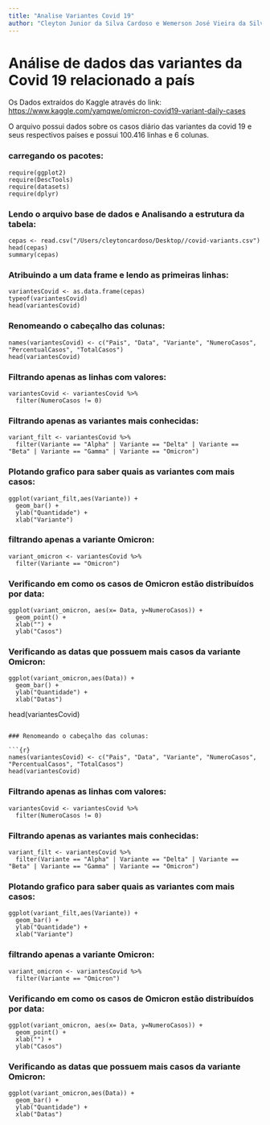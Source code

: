 ```yaml
---
title: "Analise Variantes Covid 19"
author: "Cleyton Junior da Silva Cardoso e Wemerson José Vieira da Silva"
---
```

# Análise de dados das variantes da Covid 19 relacionado a país

Os Dados extraídos do Kaggle através do  link: https://www.kaggle.com/yamqwe/omicron-covid19-variant-daily-cases 

O arquivo possui dados sobre os casos diário das variantes da covid 19 e seus respectivos países 
e possui 100.416 linhas e 6 colunas.

### carregando os pacotes:

```{r}
require(ggplot2)
require(DescTools)
require(datasets)
require(dplyr)
```

### Lendo o arquivo base de dados e Analisando a estrutura da tabela:

```{r}
cepas <- read.csv("/Users/cleytoncardoso/Desktop//covid-variants.csv")
head(cepas)
summary(cepas)
```

### Atribuindo a um data frame e lendo as primeiras linhas:

```{r}
variantesCovid <- as.data.frame(cepas)
typeof(variantesCovid)
head(variantesCovid)

```

### Renomeando o cabeçalho das colunas:

```{r}
names(variantesCovid) <- c("Pais", "Data", "Variante", "NumeroCasos", "PercentualCasos", "TotalCasos")
head(variantesCovid)
```

### Filtrando apenas as linhas com valores:

```{r}
variantesCovid <- variantesCovid %>% 
  filter(NumeroCasos != 0)
```

### Filtrando apenas as variantes mais conhecidas:

```{r}
variant_filt <- variantesCovid %>% 
  filter(Variante == "Alpha" | Variante == "Delta" | Variante == "Beta" | Variante == "Gamma" | Variante == "Omicron")
```

### Plotando grafico para saber quais as variantes com mais casos:

```{r}
ggplot(variant_filt,aes(Variante)) +
  geom_bar() +
  ylab("Quantidade") +
  xlab("Variante")
```

### filtrando apenas a variante  Omicron:

```{r}
variant_omicron <- variantesCovid %>% 
  filter(Variante == "Omicron")
```

### Verificando em como os casos de Omicron estão distribuídos por data:

```{r}
ggplot(variant_omicron, aes(x= Data, y=NumeroCasos)) +
  geom_point() +
  xlab("") +
  ylab("Casos")
```

### Verificando as datas que possuem mais casos da variante Omicron:

```{r}
ggplot(variant_omicron,aes(Data)) +
  geom_bar() +
  ylab("Quantidade") +
  xlab("Datas")
```
head(variantesCovid)

```

### Renomeando o cabeçalho das colunas:

```{r}
names(variantesCovid) <- c("Pais", "Data", "Variante", "NumeroCasos", "PercentualCasos", "TotalCasos")
head(variantesCovid)
```

### Filtrando apenas as linhas com valores:

```{r}
variantesCovid <- variantesCovid %>% 
  filter(NumeroCasos != 0)
```

### Filtrando apenas as variantes mais conhecidas:

```{r}
variant_filt <- variantesCovid %>% 
  filter(Variante == "Alpha" | Variante == "Delta" | Variante == "Beta" | Variante == "Gamma" | Variante == "Omicron")
```

### Plotando grafico para saber quais as variantes com mais casos:

```{r}
ggplot(variant_filt,aes(Variante)) +
  geom_bar() +
  ylab("Quantidade") +
  xlab("Variante")
```

### filtrando apenas a variante  Omicron:

```{r}
variant_omicron <- variantesCovid %>% 
  filter(Variante == "Omicron")
```

### Verificando em como os casos de Omicron estão distribuídos por data:

```{r}
ggplot(variant_omicron, aes(x= Data, y=NumeroCasos)) +
  geom_point() +
  xlab("") +
  ylab("Casos")
```

### Verificando as datas que possuem mais casos da variante Omicron:

```{r}
ggplot(variant_omicron,aes(Data)) +
  geom_bar() +
  ylab("Quantidade") +
  xlab("Datas")
```
